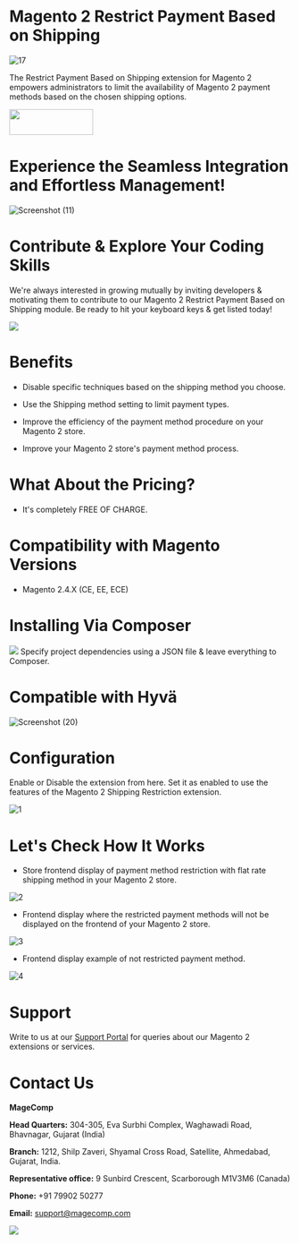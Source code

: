 # Magento 2 Restrict Payment Based on Shipping

![17](https://github.com/magecomp/magento-2-restrict-payment-based-on-shipping/assets/8856845/ac16dbff-636f-4917-9ac1-36f62a0f68ba)

The Restrict Payment Based on Shipping extension for Magento 2 empowers administrators to limit the availability of Magento 2 payment methods based on the chosen shipping options.

<a href="https://magecomp.com/magento-2-restrict-payment-based-on-shipping.html" target="_blank"><img width="150" height="46" src="https://magecomp.com/media/button.webp"></a>

# Experience the Seamless Integration and Effortless Management!

![Screenshot (11)](https://github.com/magecomp/magento-2-restrict-payment-based-on-shipping/assets/8856845/a3f54cf4-e32e-4588-be77-7c704e0ed70d)

# Contribute & Explore Your Coding Skills

We're always interested in growing mutually by inviting developers & motivating them to contribute to our Magento 2 Restrict Payment Based on Shipping module. Be ready to hit your keyboard keys & get listed today!

<a href="https://github.com/magecomp/magento-2-restrict-payment-based-on-shipping/graphs/contributors">
  <img src="https://contrib.rocks/image?repo=magecomp/magento-2-restrict-payment-based-on-shipping" />
</a>

# Benefits 

* Disable specific techniques based on the shipping method you choose.

* Use the Shipping method setting to limit payment types.

* Improve the efficiency of the payment method procedure on your Magento 2 store.

* Improve your Magento 2 store's payment method process.


# What About the Pricing?

* It's completely FREE OF CHARGE.

# Compatibility with Magento Versions

* Magento 2.4.X (CE, EE, ECE)

# Installing Via Composer
  
<img src="https://i.ibb.co/NjGRFCt/composer.png">
Specify project dependencies using a JSON file & leave everything to Composer.

# Compatible with Hyvä 

![Screenshot (20)](https://github.com/magecomp/magento2-mobile-login-free/assets/8856845/c0a5c632-fa58-4b84-bba4-2a3d26e4358e)

# Configuration 

Enable or Disable the extension from here. Set it as enabled to use the features of the Magento 2 Shipping Restriction extension.

![1](https://github.com/magecomp/magento-2-restrict-payment-based-on-shipping/assets/8856845/3165e533-b3d9-41d3-885e-03eb77eb3bb2)

# Let's Check How It Works

* Store frontend display of payment method restriction with flat rate shipping method in your Magento 2 store.

![2](https://github.com/magecomp/magento-2-restrict-payment-based-on-shipping/assets/8856845/8fb0cf29-fecb-4013-a71e-c53c4930c246)

* Frontend display where the restricted payment methods will not be displayed on the frontend of your Magento 2 store.

![3](https://github.com/magecomp/magento-2-restrict-payment-based-on-shipping/assets/8856845/1f28d800-aa2e-4a7b-aed7-f0797b35a695)

* Frontend display example of not restricted payment method.

![4](https://github.com/magecomp/magento-2-restrict-payment-based-on-shipping/assets/8856845/a8acdf5a-4fa1-4512-bc67-dc0438733ac9)

# Support

Write to us at our [Support Portal](https://magecomp.com/support/) for queries about our Magento 2 extensions or services.

# Contact Us
**MageComp**

**Head Quarters:** 304-305, Eva Surbhi Complex, Waghawadi Road, Bhavnagar, Gujarat (India)

**Branch:** 1212, Shilp Zaveri, Shyamal Cross Road, Satellite, Ahmedabad, Gujarat, India.

**Representative office:** 9 Sunbird Crescent, Scarborough M1V3M6 (Canada)

**Phone:** +91 79902 50277

**Email:** [support@magecomp.com](mailto:support@magecomp.com)

<img src="https://magecomp.com/media/logo/websites/1/Magecomp_Logo_251x51.png">
